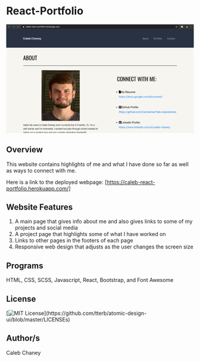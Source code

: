 # React-Portfolio
![](https://github.com/Cachamoe/React-Portfolio/blob/main/client/public/Assets/Images/Screen%20Shot%202020-12-27%20at%207.10.54%20PM.png)
## Overview
This website contains highlights of me and what I have done so far as well as ways to connect with me. 

Here is a link to the deployed webpage: [https://caleb-react-portfolio.herokuapp.com/]

## Website Features
1) A main page that gives info about me and also gives links to some of my projects and social media
2) A project page that highlights some of what I have worked on
3) Links to other pages in the footers of each page
4) Responsive web design that adjusts as the user changes the screen size

## Programs 
HTML, CSS, SCSS, Javascript, React, Bootstrap, and Font Awesome

## License 
[![MIT License](https://img.shields.io/apm/l/atomic-design-ui.svg?)](https://github.com/tterb/atomic-design-ui/blob/master/LICENSEs)

## Author/s
Caleb Chaney
